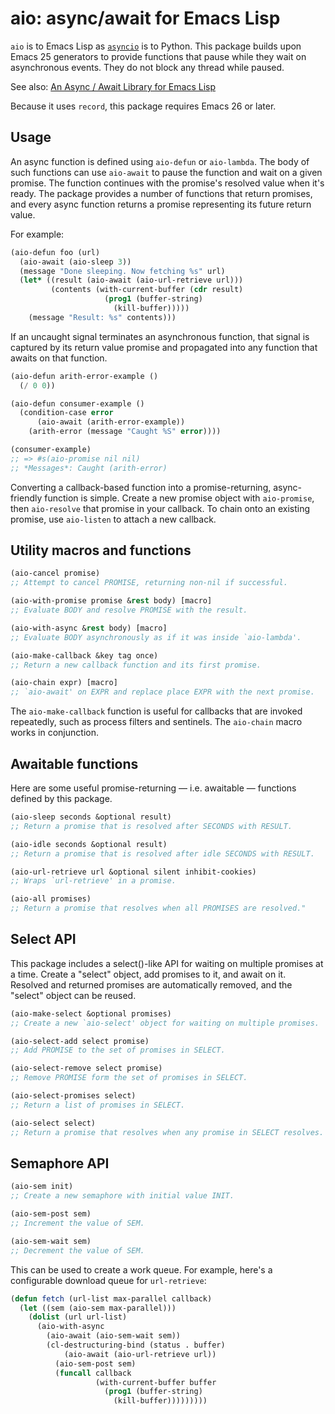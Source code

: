# aio: async/await for Emacs Lisp

`aio` is to Emacs Lisp as [`asyncio`][asyncio] is to Python. This
package builds upon Emacs 25 generators to provide functions that
pause while they wait on asynchronous events. They do not block any
thread while paused.

See also: [An Async / Await Library for Emacs Lisp][post]

Because it uses `record`, this package requires Emacs 26 or later.

## Usage

An async function is defined using `aio-defun` or `aio-lambda`. The
body of such functions can use `aio-await` to pause the function and
wait on a given promise. The function continues with the promise's
resolved value when it's ready. The package provides a number of
functions that return promises, and every async function returns a
promise representing its future return value.

For example:

```el
(aio-defun foo (url)
  (aio-await (aio-sleep 3))
  (message "Done sleeping. Now fetching %s" url)
  (let* ((result (aio-await (aio-url-retrieve url)))
         (contents (with-current-buffer (cdr result)
                     (prog1 (buffer-string)
                       (kill-buffer)))))
    (message "Result: %s" contents)))
```

If an uncaught signal terminates an asynchronous function, that signal
is captured by its return value promise and propagated into any
function that awaits on that function.

```el
(aio-defun arith-error-example ()
  (/ 0 0))

(aio-defun consumer-example ()
  (condition-case error
      (aio-await (arith-error-example))
    (arith-error (message "Caught %S" error))))

(consumer-example)
;; => #s(aio-promise nil nil)
;; *Messages*: Caught (arith-error)
```

Converting a callback-based function into a promise-returning,
async-friendly function is simple. Create a new promise object with
`aio-promise`, then `aio-resolve` that promise in your callback. To
chain onto an existing promise, use `aio-listen` to attach a new
callback.

## Utility macros and functions

```el
(aio-cancel promise)
;; Attempt to cancel PROMISE, returning non-nil if successful.

(aio-with-promise promise &rest body) [macro]
;; Evaluate BODY and resolve PROMISE with the result.

(aio-with-async &rest body) [macro]
;; Evaluate BODY asynchronously as if it was inside `aio-lambda'.

(aio-make-callback &key tag once)
;; Return a new callback function and its first promise.

(aio-chain expr) [macro]
;; `aio-await' on EXPR and replace place EXPR with the next promise.
```

The `aio-make-callback` function is useful for callbacks that are
invoked repeatedly, such as process filters and sentinels. The
`aio-chain` macro works in conjunction.

## Awaitable functions

Here are some useful promise-returning — i.e. awaitable — functions
defined by this package.

```el
(aio-sleep seconds &optional result)
;; Return a promise that is resolved after SECONDS with RESULT.

(aio-idle seconds &optional result)
;; Return a promise that is resolved after idle SECONDS with RESULT.

(aio-url-retrieve url &optional silent inhibit-cookies)
;; Wraps `url-retrieve' in a promise.

(aio-all promises)
;; Return a promise that resolves when all PROMISES are resolved."
```

## Select API

This package includes a select()-like API for waiting on multiple
promises at a time. Create a "select" object, add promises to it, and
await on it. Resolved and returned promises are automatically removed,
and the "select" object can be reused.

```el
(aio-make-select &optional promises)
;; Create a new `aio-select' object for waiting on multiple promises.

(aio-select-add select promise)
;; Add PROMISE to the set of promises in SELECT.

(aio-select-remove select promise)
;; Remove PROMISE form the set of promises in SELECT.

(aio-select-promises select)
;; Return a list of promises in SELECT.

(aio-select select)
;; Return a promise that resolves when any promise in SELECT resolves.
```

## Semaphore API

```el
(aio-sem init)
;; Create a new semaphore with initial value INIT.

(aio-sem-post sem)
;; Increment the value of SEM.

(aio-sem-wait sem)
;; Decrement the value of SEM.
```

This can be used to create a work queue. For example, here's a
configurable download queue for `url-retrieve`:

```el
(defun fetch (url-list max-parallel callback)
  (let ((sem (aio-sem max-parallel)))
    (dolist (url url-list)
      (aio-with-async
        (aio-await (aio-sem-wait sem))
        (cl-destructuring-bind (status . buffer)
            (aio-await (aio-url-retrieve url))
          (aio-sem-post sem)
          (funcall callback
                   (with-current-buffer buffer
                     (prog1 (buffer-string)
                       (kill-buffer)))))))))
```

[asyncio]: https://docs.python.org/3/library/asyncio.html
[post]: https://nullprogram.com/blog/2019/03/10/
